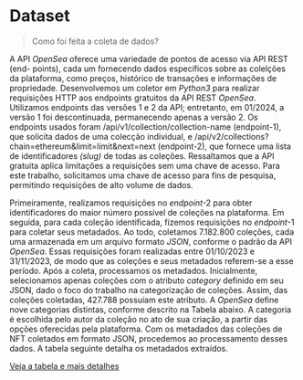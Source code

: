 # Dataset

> Como foi feita a coleta de dados?

A API _OpenSea_ oferece uma variedade de pontos de acesso via API REST (end-
points), cada um fornecendo dados específicos sobre as colelções da plataforma, como
preços, histórico de transações e informações de propriedade. Desenvolvemos um coletor em _Python3_ para realizar requisições HTTP aos endpoints gratuitos da API REST
_OpenSea_. Utilizamos endpoints das versões 1 e 2 da API; entretanto, em 01/2024, a
versão 1 foi descontinuada, permanecendo apenas a versão 2. Os endpoints usados foram
/api/v1/collection/collection-name (endpoint-1), que solicita dados de uma colecção individual, e /api/v2/collections?chain=ethereum&limit=limit&next=next (endpoint-2), que
fornece uma lista de identificadores _(slug)_ de todas as coleções. Ressaltamos que a API
gratuita aplica limitações a requisições sem uma chave de acesso. Para este trabalho, solicitamos uma chave de acesso para fins de pesquisa, permitindo requisições de alto volume de dados.

Primeiramente, realizamos requisições no _endpoint_-2 para obter identificadores do maior número possível de coleções na plataforma. Em seguida, para cada coleção identificada, fizemos requisições no _endpoint_-1 para coletar seus metadados. Ao todo, coletamos 7.182.800 coleções, cada uma armazenada em um arquivo formato _JSON_, conforme o padrão da API _OpenSea_. Essas requisições foram realizadas entre 01/10/2023 e 31/11/2023, de modo que as coleções e seus metadados referem-se a esse período. Após a coleta, processamos os metadados. Inicialmente, selecionamos apenas coleções com o atributo _category_ definido em seu JSON, dado o foco do trabalho na categorização de coleções. Assim, das coleções coletadas, 427.788 possuíam este atributo. A _OpenSea_ define nove categorias distintas, conforme descrito na Tabela abaixo. A categoria é escolhida pelo autor da coleção no ato de sua criação, a partir das opções oferecidas pela plataforma. Com os metadados das coleções de NFT coletados em formato JSON, procedemos ao processamento desses dados. A tabela seguinte detalha os metadados extraídos.

[Veja a tabela e mais detalhes](https://sol.sbc.org.br/index.php/cblockchain/article/view/29606/29409)
